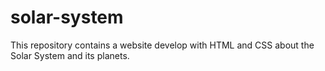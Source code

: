 # solar-system
This repository contains a website develop with HTML and CSS about the Solar System and its planets.

